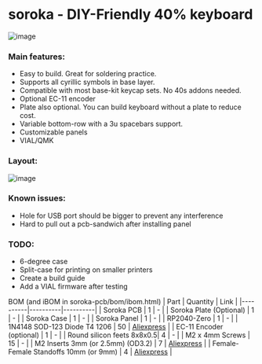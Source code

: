 # soroka - DIY-Friendly 40% keyboard

![image](https://github.com/kapee1/soroka/assets/98476799/aaaffb00-3ea0-427a-adfa-39a69607251a)


### Main features:

* Easy to build. Great for soldering practice.
* Supports all cyrillic symbols in base layer.
* Compatible with most base-kit keycap sets. No 40s addons needed.
* Optional EC-11 encoder
* Plate also optional. You can build keyboard without a plate to reduce cost.
* Variable bottom-row with a 3u spacebars support.
* Customizable panels
* VIAL/QMK 

### Layout:

![image](https://github.com/kapee1/soroka/assets/98476799/303a2640-8ece-4c63-8b4c-6768845c624c)

### Known issues:
* Hole for USB port should be bigger to prevent any interference
* Hard to pull out a pcb-sandwich after installing panel

### TODO:
* 6-degree case
* Split-case for printing on smaller printers
* Create a build guide
* Add a VIAL firmware after testing

BOM (and iBOM in soroka-pcb/bom/ibom.html)
| Part     | Quantity |  Link    |
|----------|----------|----------|
| Soroka PCB  | 1   |  - |
| Soroka Plate (Optional)  |  1   |  - |
| Soroka Case | 1   |  - |
| Soroka Panel  |  1   |  - |
| RP2040-Zero  | 1   |  - |
| 1N4148 SOD-123 Diode T4 1206  | 50  |  [Aliexpress](https://aliexpress.ru/item/1005005271390029.html) |
| EC-11 Encoder (optional)  |  1   |  - |
| Round silicon feets 8x8x0.5| 4  |  - |
| M2 x 4mm Screws  | 15  |  - |
| M2 Inserts 3mm (or 2.5mm) (OD3.2) | 7   |  [Aliexpress](https://aliexpress.ru/item/1005003582355741.htm) |
| Female-Female Standoffs 10mm (or 9mm)  | 4  |  [Aliexpress](https://aliexpress.ru/item/1005004469963266.html) |
